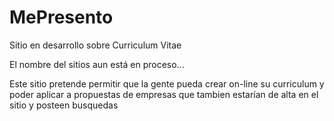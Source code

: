 # MePresento
Sitio en desarrollo sobre Curriculum Vitae

El nombre del sitios aun está en proceso...

Este sitio pretende permitir que la gente pueda crear on-line su curriculum y poder aplicar a propuestas de empresas que tambien estarían de alta en el sitio y posteen busquedas
